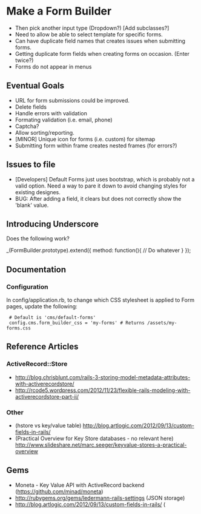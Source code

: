 # Make a Form Builder

* Then pick another input type (Dropdown?)  [Add subclasses?]
* Need to allow be able to select template for specific forms.
* Can have duplicate field names that creates issues when submitting forms.
* Getting duplicate form fields when creating forms on occasion. (Enter twice?)
* Forms do not appear in menus

## Eventual Goals

* URL for form submissions could be improved.
* Delete fields
* Handle errors with validation
* Formating validation (i.e. email, phone)
* Captcha?
* Allow sorting/reporting.
* [MINOR] Unique icon for forms (i.e. custom) for sitemap
* Submitting form within frame creates nested frames (for errors?)

## Issues to file

* [Developers] Default Forms just uses bootstrap, which is probably not a valid option. Need a way to pare it down to avoid changing styles for existing designes.
* BUG: After adding a field, it clears but does not correctly show the 'blank' value.


## Introducing Underscore

Does the following work?

_(FormBuilder.prototype).extend({
    method: function(){
      // Do whatever
    }
});


## Documentation

### Configuration

In config/application.rb, to change which CSS stylesheet is applied to Form pages, update the following:

```
 # Default is 'cms/default-forms'
 config.cms.form_builder_css = 'my-forms' # Returns /assets/my-forms.css
```

## Reference Articles

### ActiveRecord::Store

* http://blog.chrisblunt.com/rails-3-storing-model-metadata-attributes-with-activerecordstore/
* http://rcode5.wordpress.com/2012/11/23/flexible-rails-modeling-with-activerecordstore-part-ii/

### Other

* (hstore vs key/value table) http://blog.artlogic.com/2012/09/13/custom-fields-in-rails/
* (Practical Overview for Key Store databases - no relevant here) http://www.slideshare.net/marc.seeger/keyvalue-stores-a-practical-overview

## Gems

* Moneta - Key Value API with ActiveRecord backend (https://github.com/minad/moneta)
* http://rubygems.org/gems/ledermann-rails-settings (JSON storage)
* http://blog.artlogic.com/2012/09/13/custom-fields-in-rails/ (